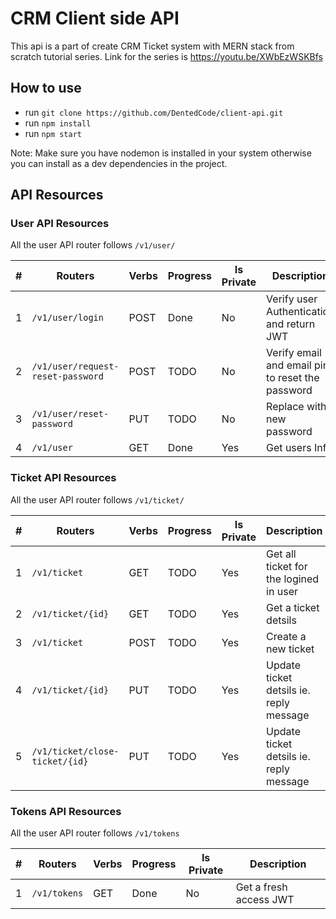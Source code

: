 # CRM Client side API

This api is a part of create CRM Ticket system with MERN stack from scratch tutorial series.
Link for the series is https://youtu.be/XWbEzWSKBfs

## How to use

- run `git clone https://github.com/DentedCode/client-api.git`
- run `npm install`
- run `npm start`

Note: Make sure you have nodemon is installed in your system otherwise you can install as a dev dependencies in the project.

## API Resources

### User API Resources

All the user API router follows `/v1/user/`

| #   | Routers                           | Verbs | Progress | Is Private | Description                                      |
| --- | --------------------------------- | ----- | -------- | ---------- | ------------------------------------------------ |
| 1   | `/v1/user/login`                  | POST  | Done     | No         | Verify user Authentication and return JWT        |
| 2   | `/v1/user/request-reset-password` | POST  | TODO     | No         | Verify email and email pin to reset the password |
| 3   | `/v1/user/reset-password`         | PUT   | TODO     | No         | Replace with new password                        |
| 4   | `/v1/user`                        | GET   | Done     | Yes        | Get users Info                                   |

### Ticket API Resources

All the user API router follows `/v1/ticket/`

| #   | Routers                        | Verbs | Progress | Is Private | Description                             |
| --- | ------------------------------ | ----- | -------- | ---------- | --------------------------------------- |
| 1   | `/v1/ticket`                   | GET   | TODO     | Yes        | Get all ticket for the logined in user  |
| 2   | `/v1/ticket/{id}`              | GET   | TODO     | Yes        | Get a ticket detsils                    |
| 3   | `/v1/ticket`                   | POST  | TODO     | Yes        | Create a new ticket                     |
| 4   | `/v1/ticket/{id}`              | PUT   | TODO     | Yes        | Update ticket detsils ie. reply message |
| 5   | `/v1/ticket/close-ticket/{id}` | PUT   | TODO     | Yes        | Update ticket detsils ie. reply message |

### Tokens API Resources

All the user API router follows `/v1/tokens`

| #   | Routers      | Verbs | Progress | Is Private | Description            |
| --- | ------------ | ----- | -------- | ---------- | ---------------------- |
| 1   | `/v1/tokens` | GET   | Done     | No         | Get a fresh access JWT |
